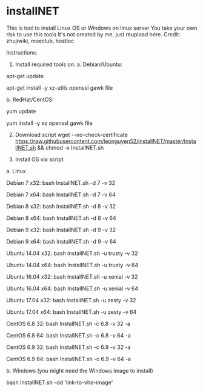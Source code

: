 # installNET

This is tool to install Linux OS or Windows on linux server
You take your own risk to use this tools
It's not created by me, just reupload here.
Credit: zhujiwiki, moeclub, hostloc

Instructions:
1. Install required tools on:
a. Debian/Ubuntu:

apt-get update

apt-get install -y xz-utils openssl gawk file

b. RedHat/CentOS:

yum update

yum install -y xz openssl gawk file

2. Download script
wget --no-check-certificate https://raw.githubusercontent.com/leonguyen52/installNET/master/InstallNET.sh && chmod -x InstallNET.sh

3. Install OS via script

a. Linux

Debian 7 x32:
bash InstallNET.sh -d 7 -v 32

Debian 7 x64:
bash InstallNET.sh -d 7 -v 64

Debian 8 x32:
bash InstallNET.sh -d 8 -v 32

Debian 8 x64:
bash InstallNET.sh -d 8 -v 64

Debian 9 x32:
bash InstallNET.sh -d 9 -v 32

Debian 9 x64:
bash InstallNET.sh -d 9 -v 64

Ubuntu 14.04 x32:
bash InstallNET.sh -u trusty -v 32

Ubuntu 14.04 x64:
bash InstallNET.sh -u trusty -v 64

Ubuntu 16.04 x32:
bash InstallNET.sh -u xenial -v 32

Ubuntu 16.04 x64:
bash InstallNET.sh -u xenial -v 64

Ubuntu 17.04 x32:
bash InstallNET.sh -u zesty -v 32

Ubuntu 17.04 x64:
bash InstallNET.sh -u zesty -v 64

CentOS 6.8 32:
bash InstallNET.sh -c 6.8 -v 32 -a

CentOS 6.8 64:
bash InstallNET.sh -c 6.8 -v 64 -a

CentOS 6.9 32:
bash InstallNET.sh -c 6.9 -v 32 -a

CentOS 6.9 64:
bash InstallNET.sh -c 6.9 -v 64 -a

b. Windows (you might need the Windows image to install)

bash InstallNET.sh -dd 'link-to-vhd-image'
